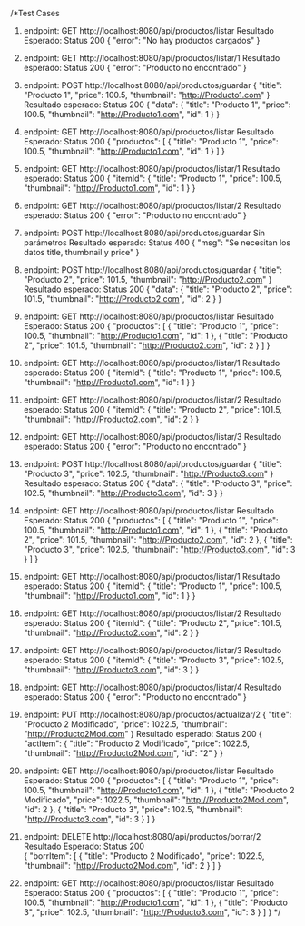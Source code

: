 /*Test Cases
1) endpoint: GET http://localhost:8080/api/productos/listar
Resultado Esperado: Status 200
					{
    					"error": "No hay productos cargados"
					}

2) endpoint: GET http://localhost:8080/api/productos/listar/1
Resultado esperado: Status 200
					{
    					"error": "Producto no encontrado"
					}	

3) endpoint: POST http://localhost:8080/api/productos/guardar
	{
	    "title": "Producto 1",
	    "price": 100.5,
	    "thumbnail": "http://Producto1.com"
	}
Resultado esperado: Status 200
					{
						"data": {
						    "title": "Producto 1",
						    "price": 100.5,
						    "thumbnail": "http://Producto1.com",
						    "id": 1
						}
					}

4) endpoint: GET http://localhost:8080/api/productos/listar
Resultado Esperado: Status 200
					{
					    "productos": [
					        {
					            "title": "Producto 1",
					            "price": 100.5,
					            "thumbnail": "http://Producto1.com",
					            "id": 1
					        }
					    ]
					}

5) endpoint: GET http://localhost:8080/api/productos/listar/1
Resultado esperado: Status 200
					{
					    "itemId": {
					        "title": "Producto 1",
					        "price": 100.5,
					        "thumbnail": "http://Producto1.com",
					        "id": 1
					    }
					}

6) endpoint: GET http://localhost:8080/api/productos/listar/2
Resultado esperado: Status 200
					{
    					"error": "Producto no encontrado"
					}	


7) endpoint: POST http://localhost:8080/api/productos/guardar
					Sin parámetros
Resultado esperado: Status 400
					{
					    "msg": "Se necesitan los datos title, thumbnail y price"
					}

8) endpoint: POST http://localhost:8080/api/productos/guardar
	{
	    "title": "Producto 2",
	    "price": 101.5,
	    "thumbnail": "http://Producto2.com"
	}
Resultado esperado: Status 200
					{
					    "data": {
					        "title": "Producto 2",
					        "price": 101.5,
					        "thumbnail": "http://Producto2.com",
					        "id": 2
					    }
					}

9) endpoint: GET http://localhost:8080/api/productos/listar
Resultado Esperado: Status 200
					{
					    "productos": [
					        {
					            "title": "Producto 1",
					            "price": 100.5,
					            "thumbnail": "http://Producto1.com",
					            "id": 1
					        },
					        {
					            "title": "Producto 2",
					            "price": 101.5,
					            "thumbnail": "http://Producto2.com",
					            "id": 2
					        }
					    ]
					}

10) endpoint: GET http://localhost:8080/api/productos/listar/1
Resultado esperado: Status 200
					{
					    "itemId": {
					        "title": "Producto 1",
					        "price": 100.5,
					        "thumbnail": "http://Producto1.com",
					        "id": 1
					    }
					}

11) endpoint: GET http://localhost:8080/api/productos/listar/2
Resultado esperado: Status 200
					{
					    "itemId": {
					        "title": "Producto 2",
					        "price": 101.5,
					        "thumbnail": "http://Producto2.com",
					        "id": 2
					    }
					}

12) endpoint: GET http://localhost:8080/api/productos/listar/3
Resultado esperado: Status 200
					{
    					"error": "Producto no encontrado"
					}	

13) endpoint: POST http://localhost:8080/api/productos/guardar
	{
    "title": "Producto 3",
    "price": 102.5,
    "thumbnail": "http://Producto3.com"
	}
Resultado esperado: Status 200
					{
					    "data": {
					        "title": "Producto 3",
					        "price": 102.5,
					        "thumbnail": "http://Producto3.com",
					        "id": 3
					    }
					}

14) endpoint: GET http://localhost:8080/api/productos/listar
Resultado Esperado: Status 200
					{
					    "productos": [
					        {
					            "title": "Producto 1",
					            "price": 100.5,
					            "thumbnail": "http://Producto1.com",
					            "id": 1
					        },
					        {
					            "title": "Producto 2",
					            "price": 101.5,
					            "thumbnail": "http://Producto2.com",
					            "id": 2
					        },
					        {
					            "title": "Producto 3",
					            "price": 102.5,
					            "thumbnail": "http://Producto3.com",
					            "id": 3
					        }
					    ]
					}

15) endpoint: GET http://localhost:8080/api/productos/listar/1
Resultado esperado: Status 200
					{
					    "itemId": {
					        "title": "Producto 1",
					        "price": 100.5,
					        "thumbnail": "http://Producto1.com",
					        "id": 1
					    }
					}

16) endpoint: GET http://localhost:8080/api/productos/listar/2
Resultado esperado: Status 200
					{
					    "itemId": {
					        "title": "Producto 2",
					        "price": 101.5,
					        "thumbnail": "http://Producto2.com",
					        "id": 2
					    }
					}

17) endpoint: GET http://localhost:8080/api/productos/listar/3
Resultado esperado: Status 200
					{
					    "itemId": {
					        "title": "Producto 3",
					        "price": 102.5,
					        "thumbnail": "http://Producto3.com",
					        "id": 3
					    }
					}

18) endpoint: GET http://localhost:8080/api/productos/listar/4
Resultado esperado: Status 200
					{
    					"error": "Producto no encontrado"
					}

19) endpoint: PUT http://localhost:8080/api/productos/actualizar/2
	{
    	"title": "Producto 2 Modificado",
    	"price": 1022.5,
    	"thumbnail": "http://Producto2Mod.com"
	}
Resultado esperado: Status 200
					{
					    "actItem": {
					        "title": "Producto 2 Modificado",
					        "price": 1022.5,
					        "thumbnail": "http://Producto2Mod.com",
					        "id": "2"
					    }
					}

20) endpoint: GET http://localhost:8080/api/productos/listar
Resultado Esperado: Status 200
					{
					    "productos": [
					        {
					            "title": "Producto 1",
					            "price": 100.5,
					            "thumbnail": "http://Producto1.com",
					            "id": 1
					        },
					        {
					            "title": "Producto 2 Modificado",
					            "price": 1022.5,
					            "thumbnail": "http://Producto2Mod.com",
					            "id": 2
					        },
					        {
					            "title": "Producto 3",
					            "price": 102.5,
					            "thumbnail": "http://Producto3.com",
					            "id": 3
					        }
					    ]
					}				

20) endpoint: DELETE http://localhost:8080/api/productos/borrar/2
Resultado Esperado: Status 200		
					{
					    "borrItem": [
					        {
					            "title": "Producto 2 Modificado",
					            "price": 1022.5,
					            "thumbnail": "http://Producto2Mod.com",
					            "id": 2
					        }
					    ]
					}

20) endpoint: GET http://localhost:8080/api/productos/listar
Resultado Esperado: Status 200
					{
					    "productos": [
					        {
					            "title": "Producto 1",
					            "price": 100.5,
					            "thumbnail": "http://Producto1.com",
					            "id": 1
					        },
					        {
					            "title": "Producto 3",
					            "price": 102.5,
					            "thumbnail": "http://Producto3.com",
					            "id": 3
					        }
					    ]
					}
 */
